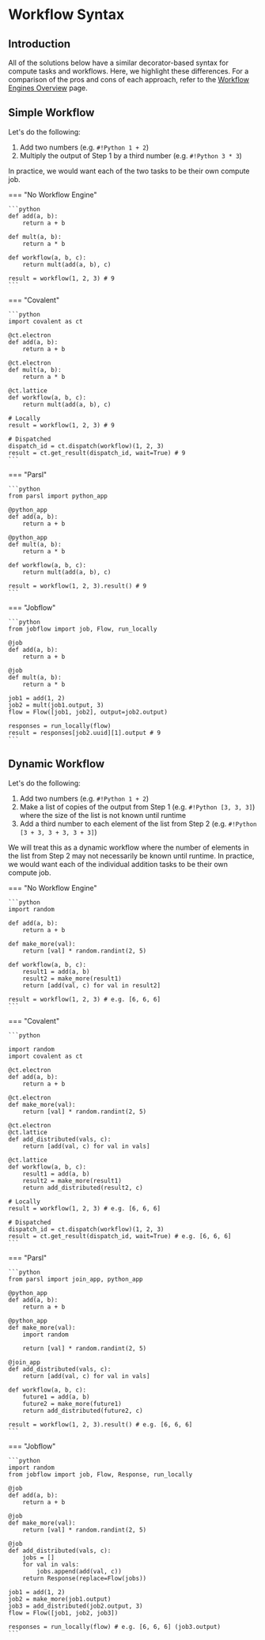 # Workflow Syntax

## Introduction

All of the solutions below have a similar decorator-based syntax for compute tasks and workflows. Here, we highlight these differences. For a comparison of the pros and cons of each approach, refer to the [Workflow Engines Overview](wflow_overview.md) page.

## Simple Workflow

Let's do the following:

1. Add two numbers (e.g. `#!Python 1 + 2`)
2. Multiply the output of Step 1 by a third number (e.g. `#!Python 3 * 3`)

In practice, we would want each of the two tasks to be their own compute job.

=== "No Workflow Engine"

    ```python
    def add(a, b):
        return a + b

    def mult(a, b):
        return a * b

    def workflow(a, b, c):
        return mult(add(a, b), c)

    result = workflow(1, 2, 3) # 9
    ```

=== "Covalent"

    ```python
    import covalent as ct

    @ct.electron
    def add(a, b):
        return a + b

    @ct.electron
    def mult(a, b):
        return a * b

    @ct.lattice
    def workflow(a, b, c):
        return mult(add(a, b), c)

    # Locally
    result = workflow(1, 2, 3) # 9

    # Dispatched
    dispatch_id = ct.dispatch(workflow)(1, 2, 3)
    result = ct.get_result(dispatch_id, wait=True) # 9
    ```

=== "Parsl"

    ```python
    from parsl import python_app

    @python_app
    def add(a, b):
        return a + b

    @python_app
    def mult(a, b):
        return a * b

    def workflow(a, b, c):
        return mult(add(a, b), c)

    result = workflow(1, 2, 3).result() # 9
    ```

=== "Jobflow"

    ```python
    from jobflow import job, Flow, run_locally

    @job
    def add(a, b):
        return a + b

    @job
    def mult(a, b):
        return a * b

    job1 = add(1, 2)
    job2 = mult(job1.output, 3)
    flow = Flow([job1, job2], output=job2.output)

    responses = run_locally(flow)
    result = responses[job2.uuid][1].output # 9
    ```

## Dynamic Workflow

Let's do the following:

1. Add two numbers (e.g. `#!Python 1 + 2`)
2. Make a list of copies of the output from Step 1 (e.g. `#!Python [3, 3, 3]`) where the size of the list is not known until runtime
3. Add a third number to each element of the list from Step 2 (e.g. `#!Python [3 + 3, 3 + 3, 3 + 3]`)

We will treat this as a dynamic workflow where the number of elements in the list from Step 2 may not necessarily be known until runtime. In practice, we would want each of the individual addition tasks to be their own compute job.

=== "No Workflow Engine"

    ```python
    import random

    def add(a, b):
        return a + b

    def make_more(val):
        return [val] * random.randint(2, 5)

    def workflow(a, b, c):
        result1 = add(a, b)
        result2 = make_more(result1)
        return [add(val, c) for val in result2]

    result = workflow(1, 2, 3) # e.g. [6, 6, 6]
    ```

=== "Covalent"

    ```python

    import random
    import covalent as ct

    @ct.electron
    def add(a, b):
        return a + b

    @ct.electron
    def make_more(val):
        return [val] * random.randint(2, 5)

    @ct.electron
    @ct.lattice
    def add_distributed(vals, c):
        return [add(val, c) for val in vals]

    @ct.lattice
    def workflow(a, b, c):
        result1 = add(a, b)
        result2 = make_more(result1)
        return add_distributed(result2, c)

    # Locally
    result = workflow(1, 2, 3) # e.g. [6, 6, 6]

    # Dispatched
    dispatch_id = ct.dispatch(workflow)(1, 2, 3)
    result = ct.get_result(dispatch_id, wait=True) # e.g. [6, 6, 6]
    ```

=== "Parsl"

    ```python
    from parsl import join_app, python_app

    @python_app
    def add(a, b):
        return a + b

    @python_app
    def make_more(val):
        import random

        return [val] * random.randint(2, 5)

    @join_app
    def add_distributed(vals, c):
        return [add(val, c) for val in vals]

    def workflow(a, b, c):
        future1 = add(a, b)
        future2 = make_more(future1)
        return add_distributed(future2, c)

    result = workflow(1, 2, 3).result() # e.g. [6, 6, 6]
    ```

=== "Jobflow"

    ```python
    import random
    from jobflow import job, Flow, Response, run_locally

    @job
    def add(a, b):
        return a + b

    @job
    def make_more(val):
        return [val] * random.randint(2, 5)

    @job
    def add_distributed(vals, c):
        jobs = []
        for val in vals:
            jobs.append(add(val, c))
        return Response(replace=Flow(jobs))

    job1 = add(1, 2)
    job2 = make_more(job1.output)
    job3 = add_distributed(job2.output, 3)
    flow = Flow([job1, job2, job3])

    responses = run_locally(flow) # e.g. [6, 6, 6] (job3.output)
    ```
